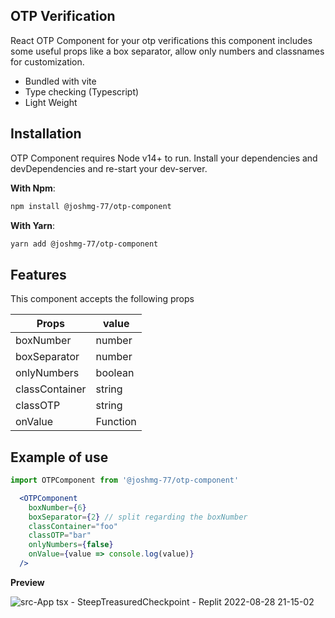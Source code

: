 ## OTP Verification

React OTP Component for your otp verifications this component includes some useful props like a box separator, allow only numbers and classnames for customization.

- Bundled with vite
- Type checking (Typescript)
- Light Weight
  
## Installation
OTP Component requires Node v14+ to run.
Install your dependencies and devDependencies and re-start your dev-server.

**With Npm**:

```sh
npm install @joshmg-77/otp-component
```

**With Yarn**:
```sh
yarn add @joshmg-77/otp-component
```

## Features 

This component accepts the following props

| Props | value 
| ------ | ------ |
| boxNumber | number 
| boxSeparator | number
| onlyNumbers | boolean
| classContainer | string
| classOTP | string
| onValue | Function

## Example of use 

```jsx
import OTPComponent from '@joshmg-77/otp-component'

  <OTPComponent
    boxNumber={6}
    boxSeparator={2} // split regarding the boxNumber
    classContainer="foo"
    classOTP="bar"
    onlyNumbers={false}
    onValue={value => console.log(value)}
  />
```

**Preview**

![src-App tsx - SteepTreasuredCheckpoint - Replit 2022-08-28 21-15-02](https://user-images.githubusercontent.com/53126628/187118129-9147c680-9318-4e8c-b373-882c9c925383.png)

